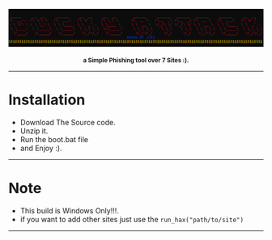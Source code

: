 ![Img](https://raw.githubusercontent.com/u7k1/DuckyAttack/main/img.png?token=GHSAT0AAAAAACHAM7ZRTKPM27GQHJVV32KGZHRH2YA)
<p align="center"><b><small>a Simple Phishing tool over 7 Sites :).</small></b></p>

---

# Installation

* Download The Source code.
* Unzip it.
* Run the boot.bat file
* and Enjoy :).

---

# Note

* This build is Windows Only!!!.
* if you want to add other sites just use the ```run_hax("path/to/site")```

---
